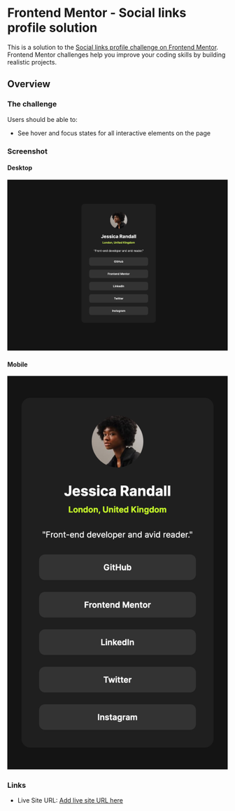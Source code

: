 # Frontend Mentor - Social links profile solution

This is a solution to the [Social links profile challenge on Frontend Mentor](https://www.frontendmentor.io/challenges/social-links-profile-UG32l9m6dQ). Frontend Mentor challenges help you improve your coding skills by building realistic projects.

## Overview

### The challenge

Users should be able to:

- See hover and focus states for all interactive elements on the page

### Screenshot

#### Desktop

![](/desktop-screenshot.png)

#### Mobile

![](/mobile-screenshot.png)

### Links

- Live Site URL: [Add live site URL here](https://ribas-social-links-profile-main.netlify.app/)
